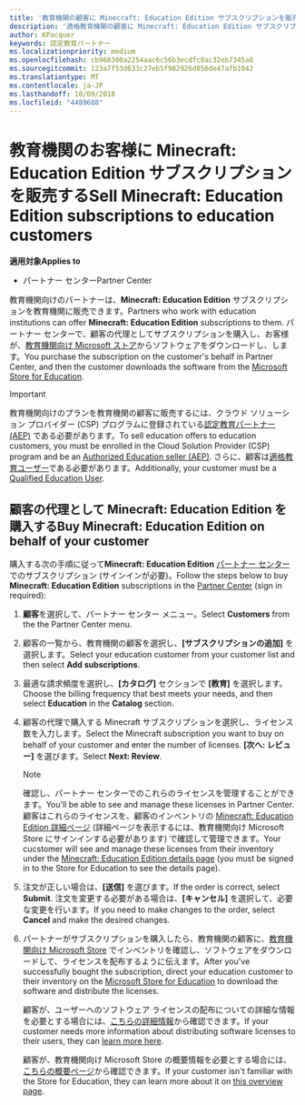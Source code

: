 ```yaml
---
title: '教育機関の顧客に Minecraft: Education Edition サブスクリプションを販売する'
description: '適格教育機関の顧客に Minecraft: Education Edition サブスクリプションを販売します。'
author: KPacquer
keywords: 認定教育パートナー
ms.localizationpriority: medium
ms.openlocfilehash: cb968300a2254aac6c56b3ecdfc8ac32eb7345a8
ms.sourcegitcommit: 123a7f53d633c27eb5f982926d856de47afb1042
ms.translationtype: MT
ms.contentlocale: ja-JP
ms.lasthandoff: 10/09/2018
ms.locfileid: "4489688"
---
```

# <a name="sell-minecraft-education-edition-subscriptions-to-education-customers"></a><span data-ttu-id="24144-104">教育機関のお客様に Minecraft: Education Edition サブスクリプションを販売する</span><span class="sxs-lookup"><span data-stu-id="24144-104">Sell Minecraft: Education Edition subscriptions to education customers</span></span>

**<span data-ttu-id="24144-105">適用対象</span><span class="sxs-lookup"><span data-stu-id="24144-105">Applies to</span></span>**

-  <span data-ttu-id="24144-106">パートナー センター</span><span class="sxs-lookup"><span data-stu-id="24144-106">Partner Center</span></span>

<span data-ttu-id="24144-107">教育機関向けのパートナーは、**Minecraft: Education Edition** サブスクリプションを教育機関に販売できます。</span><span class="sxs-lookup"><span data-stu-id="24144-107">Partners who work with education institutions can offer **Minecraft: Education Edition** subscriptions to them.</span></span> <span data-ttu-id="24144-108">パートナー センターで、顧客の代理としてサブスクリプションを購入し、お客様が、[教育機関向け Microsoft ストア](https://educationstore.microsoft.com)からソフトウェアをダウンロードし、します。</span><span class="sxs-lookup"><span data-stu-id="24144-108">You purchase the subscription on the customer's behalf in Partner Center, and then the customer downloads the software from the [Microsoft Store for Education](https://educationstore.microsoft.com).</span></span> 

>[!IMPORTANT]
><span data-ttu-id="24144-109">教育機関向けのプランを教育機関の顧客に販売するには、クラウド ソリューション プロバイダー (CSP) プログラムに登録されている[認定教育パートナー (AEP)](https://www.mepn.com) である必要があります。</span><span class="sxs-lookup"><span data-stu-id="24144-109">To sell education offers to education customers, you must be enrolled in the Cloud Solution Provider (CSP) program and be an [Authorized Education seller (AEP)](https://www.mepn.com).</span></span> <span data-ttu-id="24144-110">さらに、顧客は[適格教育ユーザー](http://www.microsoftvolumelicensing.com/DocumentSearch.aspx?Mode=3&DocumentTypeId=7)である必要があります。</span><span class="sxs-lookup"><span data-stu-id="24144-110">Additionally, your customer must be a [Qualified Education User](http://www.microsoftvolumelicensing.com/DocumentSearch.aspx?Mode=3&DocumentTypeId=7).</span></span>  

 
## <a name="buy-minecraft-education-edition-on-behalf-of-your-customer"></a><span data-ttu-id="24144-111">顧客の代理として **Minecraft: Education Edition** を購入する</span><span class="sxs-lookup"><span data-stu-id="24144-111">Buy **Minecraft: Education Edition** on behalf of your customer</span></span>

<span data-ttu-id="24144-112">購入する次の手順に従って**Minecraft: Education Edition** [パートナー センター](https://partnercenter.microsoft.com/pcv/dashboard/overview
)でのサブスクリプション (サインインが必要)。</span><span class="sxs-lookup"><span data-stu-id="24144-112">Follow the steps below to buy **Minecraft: Education Edition** subscriptions in the [Partner Center](https://partnercenter.microsoft.com/pcv/dashboard/overview
) (sign in required):</span></span>

  1.  <span data-ttu-id="24144-113">**顧客**を選択して、パートナー センター メニュー。</span><span class="sxs-lookup"><span data-stu-id="24144-113">Select **Customers** from the the Partner Center menu.</span></span>
  
  2.  <span data-ttu-id="24144-114">顧客の一覧から、教育機関の顧客を選択し、**[サブスクリプションの追加]** を選択します。</span><span class="sxs-lookup"><span data-stu-id="24144-114">Select your education customer from your customer list and then select **Add subscriptions**.</span></span>
  
  3.  <span data-ttu-id="24144-115">最適な請求頻度を選択し、**[カタログ]** セクションで **[教育]** を選択します。</span><span class="sxs-lookup"><span data-stu-id="24144-115">Choose the billing frequency that best meets your needs, and then select **Education** in the **Catalog** section.</span></span>

  4.  <span data-ttu-id="24144-116">顧客の代理で購入する Minecraft サブスクリプションを選択し、ライセンス数を入力します。</span><span class="sxs-lookup"><span data-stu-id="24144-116">Select the Minecraft subscription you want to buy on behalf of your customer and enter the number of licenses.</span></span> <span data-ttu-id="24144-117">**[次へ: レビュー]** を選びます。</span><span class="sxs-lookup"><span data-stu-id="24144-117">Select **Next: Review**.</span></span>

      >[!NOTE]
      ><span data-ttu-id="24144-118">確認し、パートナー センターでのこれらのライセンスを管理することができます。</span><span class="sxs-lookup"><span data-stu-id="24144-118">You'll be able to see and manage these licenses in Partner Center.</span></span> <span data-ttu-id="24144-119">顧客はこれらのライセンスを、顧客のインベントリの [Minecraft: Education Edition 詳細ページ](https://educationstore.microsoft.com/en-us/store/details/minecraft-education-edition/9nblggh4r2r6) (詳細ページを表示するには、教育機関向け Microsoft Store にサインインする必要があります) で確認して管理できます。</span><span class="sxs-lookup"><span data-stu-id="24144-119">Your cucstomer will see and manage these licenses from their inventory under the [Minecraft: Education Edition details page](https://educationstore.microsoft.com/en-us/store/details/minecraft-education-edition/9nblggh4r2r6) (you must be signed in to the Store for Education to see the details page).</span></span> 

  5.  <span data-ttu-id="24144-120">注文が正しい場合は、**[送信]** を選びます。</span><span class="sxs-lookup"><span data-stu-id="24144-120">If the order is correct, select **Submit**.</span></span> <span data-ttu-id="24144-121">注文を変更する必要がある場合は、**[キャンセル]** を選択して、必要な変更を行います。</span><span class="sxs-lookup"><span data-stu-id="24144-121">If you need to make changes to the order, select **Cancel** and make the desired changes.</span></span>   

  6.  <span data-ttu-id="24144-122">パートナーがサブスクリプションを購入したら、教育機関の顧客に、[教育機関向け Microsoft Store](https://educationstore.microsoft.com) でインベントリを確認し、ソフトウェアをダウンロードして、ライセンスを配布するように伝えます。</span><span class="sxs-lookup"><span data-stu-id="24144-122">After you've successfully bought the subscription, direct your education customer to their inventory on the [Microsoft Store for Education](https://educationstore.microsoft.com) to download the software and distribute the licenses.</span></span>

      <span data-ttu-id="24144-123">顧客が、ユーザーへのソフトウェア ライセンスの配布についての詳細な情報を必要とする場合には、[こちらの詳細情報](https://docs.microsoft.com/education/windows/school-get-minecraft#distribute-minecraft)から確認できます。</span><span class="sxs-lookup"><span data-stu-id="24144-123">If your customer needs more information about distributing software licenses to their users, they can [learn more here](https://docs.microsoft.com/education/windows/school-get-minecraft#distribute-minecraft).</span></span>  
  
      <span data-ttu-id="24144-124">顧客が、教育機関向け Microsoft Store の概要情報を必要とする場合には、[こちらの概要ページ](https://docs.microsoft.com/microsoft-store/windows-store-for-business-overview)から確認できます。</span><span class="sxs-lookup"><span data-stu-id="24144-124">If your customer isn't familiar with the Store for Education, they can learn more about it on [this overview page](https://docs.microsoft.com/microsoft-store/windows-store-for-business-overview).</span></span>  

      


